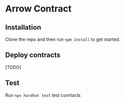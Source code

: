 # Arrow Contract

## Installation

Clone the repo and then run `npm install` to get started.

## Deploy contracts

[TODO]

## Test

Run `npx hardhat test` test conrtacts
